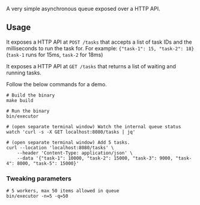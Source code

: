 A very simple asynchronous queue exposed over a HTTP API.

## Usage

It exposes a HTTP API at `POST /tasks` that accepts a list of task IDs and the milliseconds to run the task for.
For example: `{"task-1": 15, "task-2": 18}` (`task-1` runs for 15ms, `task-2` for 18ms)

It exposes a HTTP API at `GET /tasks` that returns a list of waiting and running tasks.

Follow the below commands for a demo.

```shell
# Build the binary
make build

# Run the binary
bin/executor

# (open separate terminal window) Watch the internal queue status
watch 'curl -s -X GET localhost:8080/tasks | jq'

# (open separate terminal window) Add 5 tasks.
curl --location 'localhost:8080/tasks' \
    --header 'Content-Type: application/json' \
    --data '{"task-1": 10000, "task-2": 15000, "task-3": 9000, "task-4": 8000, "task-5": 15000}'

```

### Tweaking parameters

```shell
# 5 workers, max 50 items allowed in queue
bin/executor -n=5 -q=50
```


